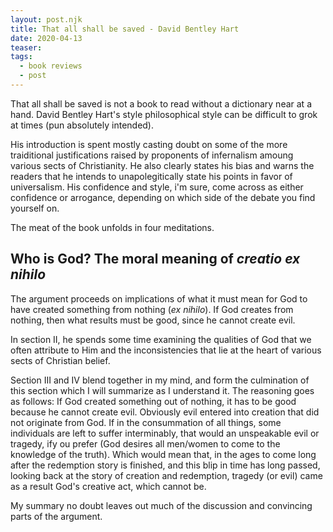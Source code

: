```yaml
---
layout: post.njk
title: That all shall be saved - David Bentley Hart
date: 2020-04-13
teaser: 
tags:
  - book reviews
  - post
---
```

That all shall be saved is not a book to read without a dictionary near at a hand. David Bentley Hart's style philosophical style can be difficult to grok at times (pun absolutely intended). 

His introduction is spent mostly casting doubt on some of the more traiditional justifications raised by proponents of infernalism amoung various sects of Christianity. He also clearly states his bias and warns the readers that he intends to unapolegitically state his points in favor of universalism. His confidence and style, i'm sure, come across as either confidence or arrogance, depending on which side of the debate you find yourself on. 

The meat of the book unfolds in four meditations.

## Who is God? The moral meaning of _creatio ex nihilo_
The argument proceeds on implications of what it must mean for God to have created something from nothing (_ex nihilo_). If God creates from nothing, then what results must be good, since he cannot create evil.

In section II, he spends some time examining the qualities of God that we often attribute to Him and the inconsistencies that lie at the heart of various sects of Christian belief. 

Section III and IV blend together in my mind, and form the culmination of this section which I will summarize as I understand it. The reasoning goes as follows: If God created something out of nothing, it has to be good because he cannot create evil. Obviously evil entered into creation that did not originate from God. If in the consummation of all things, some individuals are left to suffer interminably, that would an unspeakable evil or tragedy, ify ou prefer (God desires all men/women to come to the knowledge of the truth). Which would mean that, in the ages to come long after the redemption story is finished, and this blip in time has long passed, looking back at the story of creation and redemption, tragedy (or evil) came as a result God's creative act, which cannot be.

My summary no doubt leaves out much of the discussion and convincing parts of the argument. 